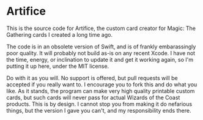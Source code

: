 # Artifice

This is the source code for Artifice, the custom card creator for Magic: The Gathering cards I created a long time ago.

The code is in an obsolete version of Swift, and is of frankly embarassingly poor quality. It will probably not build
as-is on any recent Xcode. I have not the time, energy, or inclination to update it and get it working again, so I'm 
putting it up here, under the MIT license.

Do with it as you will. No support is offered, but pull requests will be accepted if you really want to. I encourage
you to fork this and do what you like. As it stands, the program can make very high quality printable custom cards,
but such cards will never pass for actual Wizards of the Coast products. This is by design. I cannot stop you from
making it do nefarious things, but the version I gave you can't, and my responsibility ends there.
